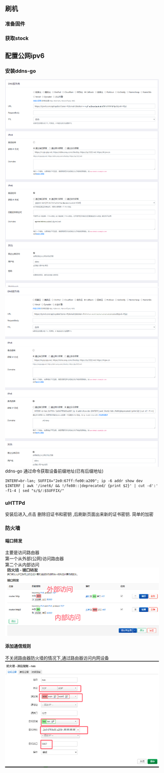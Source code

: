 ## 刷机
### 准备固件
### 获取stock


## 配置公网ipv6
### 安装ddns-go
![配置](./ddns-go-1.png)
![配置](./ddns-go-2.png)
ddns-go 通过命令获取设备前缀地址(已有后缀地址)
```shell
INTERF=br-lan; SUFFIX="2e0:67ff:fe00:a209"; ip -6 addr show dev $INTERF | awk '/inet6/ && !/fe80::|deprecated/ {print $2}' | cut -d':' -f1-4 | sed "s/$/:$SUFFIX/"
```

### uHTTPd
安装后进入,点击 删除旧证书和密钥 ,后刷新页面出来新的证书密钥.
简单的加密

### 防火墙
#### 端口转发
主要是访问路由器  
第一个从外部(公网)访问路由器  
第二个从内部访问
![配置](port.png)

#### 添加通信规则
不关闭路由器防火墙的情况下,通过路由器访问内网设备
![配置](wrt-1.png)
